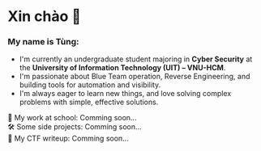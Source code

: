 # Xin chào 👋
### My name is Tùng:
- I'm currently an undergraduate student majoring in **Cyber Security** at the **University of Information Technology (UIT) – VNU-HCM**.
- I'm passionate about Blue Team operation, Reverse Engineering, and building tools for automation and visibility.
- I'm always eager to learn new things, and love solving complex problems with simple, effective solutions.

🔬 My work at school: Comming soon...  
🛠 Some side projects: Comming soon...  
📝 My CTF writeup: Comming soon...  
